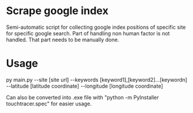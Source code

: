 # Scrape google index
Semi-automatic script for collecting google index positions of specific site for specific google search.
Part of handling non human factor is not handled. That part needs to be manually done.

# Usage
py main.py --site [site url] --keywords [keyword1],[keyword2]...[keywordn] --latitude [latitude coordinate] --longitude [longitude coordinate]

Can also be converted into .exe file with "python -m PyInstaller touchtracer.spec" for easier usage.
